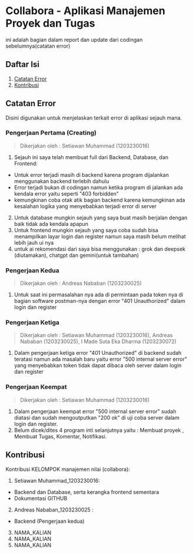 # Collabora - Aplikasi Manajemen Proyek dan Tugas
ini adalah bagian dalam report dan update dari codingan sebelumnya(catatan error)
## Daftar Isi
1. [Catatan Error](#Catatan-Error)
2. [Kontribusi](#kontribusi)

## Catatan Error
Disini digunakan untuk menjelaskan terkait error di aplikasi sejauh mana.
### Pengerjaan Pertama (Creating) 
> Dikerjakan oleh : Setiawan Muhammad (1203230016)
1. Sejauh ini saya telah membuat full dari Backend, Database, dan Frontend:
- Untuk error terjadi masih di backend karena program dijalankan menggunakan backend terlebih dahulu
- Error terjadi bukan di codingan namun ketika program di jalankan ada kendala error yaitu seperti "403 forbidden"
- kemungkinan coba otak atik bagian backend karena kemungkinan ada kesalahan logika yang menyebabkan terjadi error di server
2. Untuk database mungkin sejauh yang saya buat masih berjalan dengan baik tidak ada kendala apapun
3. Untuk frontend mungkin sejauh yang saya coba sudah bisa menampilkan layar login dan register namun saya masih belum 
   melihat lebih jauh ui nya
4. untuk ai rekomendasi dari saya bisa menggunakan : grok dan deepsek (diutamakan), chatgpt dan gemini(untuk tambahan)
### Pengerjaan Kedua
> Dikerjakan oleh : Andreas Nababan (1203230025)
1. Untuk saat ini permasalahan nya ada di permintaan pada token nya di bagian software postman-nya dengan error "401 Unauthorized" dalam login dan register
### Pengerjaan Ketiga
> Dikerjakan oleh : Setiawan Muhammad (1203230016),
                    Andreas Nababan (1203230025),
                    I Made Suta Eka Dharma (1203230072) 
1. Dalam pengerjaan ketiga error "401 Unauthorized" di backend sudah teratasi namun ada masalah baru yaitu error "500 internal server error" yang menyebabkan token tidak dapat dibaca oleh server dalam login dan register
### Pengerjaan Keempat
> Dikerjakan oleh : Setiawan Muhammad (1203230016)
1. Dalam pengerjaan keempat error "500 internal server error" sudah diatasi dan sudah mengoutputkan "200 ok" di uji coba server dalam login dan register.
2.  Belum dicek/dites 4 program inti selanjutnya yaitu : Membuat proyek , Membuat Tugas, Komentar, Notifikasi.

## Kontribusi
Kontribusi KELOMPOK manajemen nilai (collabora):
1. Setiawan Muhammad_1203230016:
- Backend dan Database, serta kerangka frontend sementara
- Dokumentasi GITHUB
2. Andreas Nababan_1203230025 :
- Backend (Pengerjaan kedua)
3. NAMA_KALIAN
4. NAMA_KALIAN
5. NAMA_KALIAN


